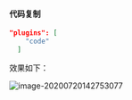#### 代码复制

```json
"plugins": [
    "code"
  ]
```

效果如下：

![image-20200720142753077](https://pzy-images.oss-cn-hangzhou.aliyuncs.com/img/aHR0cHM6Ly90dmExLnNpbmFpbWcuY24vbGFyZ2UvMDA3UzhaSWxseTFnZ3hmN254NTZrajMxN3EwNnNqcnUuanBn.webp)